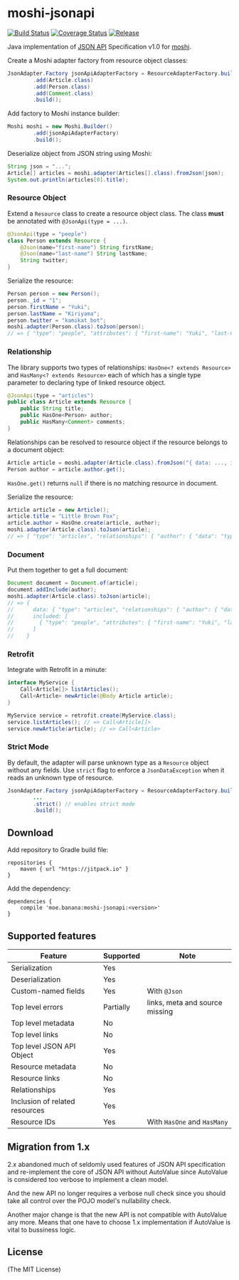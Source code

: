 # moshi-jsonapi

[![Build Status](https://travis-ci.org/kamikat/moshi-jsonapi.svg?branch=master)](https://travis-ci.org/kamikat/moshi-jsonapi)
[![Coverage Status](https://coveralls.io/repos/github/kamikat/moshi-jsonapi/badge.svg?branch=master)](https://coveralls.io/github/kamikat/moshi-jsonapi?branch=master)
[![Release](https://jitpack.io/v/moe.banana/moshi-jsonapi.svg)](https://jitpack.io/#moe.banana/moshi-jsonapi)

Java implementation of [JSON API](http://jsonapi.org/) Specification v1.0 for [moshi](https://github.com/square/moshi).

Create a Moshi adapter factory from resource object classes:

```java
JsonAdapter.Factory jsonApiAdapterFactory = ResourceAdapterFactory.builder()
        .add(Article.class)
        .add(Person.class)
        .add(Comment.class)
        .build();
```

Add factory to Moshi instance builder:

```java
Moshi moshi = new Moshi.Builder()
        .add(jsonApiAdapterFactory)
        .build();
```

Deserialize object from JSON string using Moshi:

```java
String json = "...";
Article[] articles = moshi.adapter(Articles[].class).fromJson(json);
System.out.println(articles[0].title);
```

### Resource Object

Extend a `Resource` class to create a resource object class.
The class **must** be annotated with `@JsonApi(type = ...)`.

```java
@JsonApi(type = "people")
class Person extends Resource {
    @Json(name="first-name") String firstName;
    @Json(name="last-name") String lastName;
    String twitter;
}
```

Serialize the resource:

```java
Person person = new Person();
person._id = "1";
person.firstName = "Yuki";
person.lastName = "Kiriyama";
person.twitter = "kamikat_bot";
moshi.adapter(Person.class).toJson(person);
// => { "type": "people", "attributes": { "first-name": "Yuki", "last-name": "Kiriyama", "twitter": "kamikat_bot" } }
```

### Relationship

The library supports two types of relationships: `HasOne<? extends Resource>` and `HasMany<? extends Resource>`
each of which has a single type parameter to declaring type of linked resource object.

```java
@JsonApi(type = "articles")
public class Article extends Resource {
    public String title;
    public HasOne<Person> author;
    public HasMany<Comment> comments;
}
```

Relationships can be resolved to resource object if the resource belongs to a document object:

```java
Article article = moshi.adapter(Article.class).fromJson("{ data: ..., included: [...] }");
Person author = article.author.get();
```

`HasOne.get()` returns `null` if there is no matching resource in document.

Serialize the resource:

```java
Article article = new Article();
article.title = "Little Brown Fox";
article.author = HasOne.create(article, author);
moshi.adapter(Article.class).toJson(article);
// => { "type": "articles", "relationships": { "author": { "data": "type": "people", id: "1" } } }
```

### Document

Put them together to get a full document:

```java
Document document = Document.of(article);
document.addInclude(author);
moshi.adapter(Article.class).toJson(article);
// => {
//      data: { "type": "articles", "relationships": { "author": { "data": "type": "people", id: "1" } } },
//      included: [
//        { "type": "people", "attributes": { "first-name": "Yuki", "last-name": "Kiriyama", "twitter": "kamikat_bot" } }
//      ]
//    }
```

### Retrofit

Integrate with Retrofit in a minute:

```java
interface MyService {
    Call<Article[]> listArticles();
    Call<Article> newArticle(@Body Article article);
}
```

```java
MyService service = retrofit.create(MyService.class);
service.listArticles(); // => Call<Article[]>
service.newArticle(article); // => Call<Article>
```

### Strict Mode

By default, the adapter will parse unknown type as a `Resource` object without any fields.
Use `strict` flag to enforce a `JsonDataException` when it reads an unknown type of resource.

```java
JsonAdapter.Factory jsonApiAdapterFactory = ResourceAdapterFactory.builder()
        ...
        .strict() // enables strict mode
        .build();
```

## Download

Add repository to Gradle build file:

    repositories {
        maven { url "https://jitpack.io" }
    }

Add the dependency:

    dependencies {
        compile 'moe.banana:moshi-jsonapi:<version>'
    }

## Supported features
| Feature                        | Supported | Note                                            |
| ------------------------------ | --------- | ----------------------------------------------- |
| Serialization                  | Yes       |                                                 |
| Deserialization                | Yes       |                                                 |
| Custom-named fields            | Yes       | With `@Json`                                    |
| Top level errors               | Partially | links, meta and source missing                  |
| Top level metadata             | No        |                                                 |
| Top level links                | No        |                                                 |
| Top level JSON API Object      | Yes       |                                                 |
| Resource metadata              | No        |                                                 |
| Resource links                 | No        |                                                 |
| Relationships                  | Yes       |                                                 |
| Inclusion of related resources | Yes       |                                                 |
| Resource IDs                   | Yes       | With `HasOne` and `HasMany`                     |

## Migration from 1.x

2.x abandoned much of seldomly used features of JSON API specification and re-implement the core of JSON API without
AutoValue since AutoValue is considered too verbose to implement a clean model.

And the new API no longer requires a verbose null check since you should take all control over the POJO model's nullability check.

Another major change is that the new API is not compatible with AutoValue any more. Means that one have to choose 1.x implementation
if AutoValue is vital to bussiness logic.

## License

(The MIT License)

